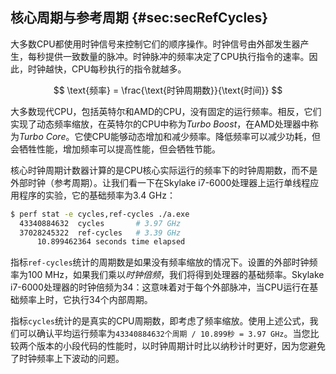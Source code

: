 ## 核心周期与参考周期 {#sec:secRefCycles}

大多数CPU都使用时钟信号来控制它们的顺序操作。时钟信号由外部发生器产生，每秒提供一致数量的脉冲。时钟脉冲的频率决定了CPU执行指令的速率。因此，时钟越快，CPU每秒执行的指令就越多。

$$
\text{频率} = \frac{\text{时钟周期数}}{\text{时间}}
$$

大多数现代CPU，包括英特尔和AMD的CPU，没有固定的运行频率。相反，它们实现了动态频率缩放，在英特尔的CPU中称为*Turbo Boost*，在AMD处理器中称为*Turbo Core*。它使CPU能够动态增加和减少频率。降低频率可以减少功耗，但会牺牲性能，增加频率可以提高性能，但会牺牲节能。

核心时钟周期计数器计算的是CPU核心实际运行的频率下的时钟周期数，而不是外部时钟（参考周期）。让我们看一下在Skylake i7-6000处理器上运行单线程应用程序的实验，它的基础频率为3.4 GHz：

```bash
$ perf stat -e cycles,ref-cycles ./a.exe
  43340884632  cycles		# 3.97 GHz
  37028245322  ref-cycles	# 3.39 GHz
      10.899462364 seconds time elapsed
```

指标`ref-cycles`统计的周期数是如果没有频率缩放的情况下。设置的外部时钟频率为100 MHz，如果我们乘以*时钟倍频*，我们将得到处理器的基础频率。Skylake i7-6000处理器的时钟倍频为34：这意味着对于每个外部脉冲，当CPU运行在基础频率上时，它执行34个内部周期。

指标`cycles`统计的是真实的CPU周期数，即考虑了频率缩放。使用上述公式，我们可以确认平均运行频率为`43340884632个周期 / 10.899秒 = 3.97 GHz`。当您比较两个版本的小段代码的性能时，以时钟周期计时比以纳秒计时更好，因为您避免了时钟频率上下波动的问题。